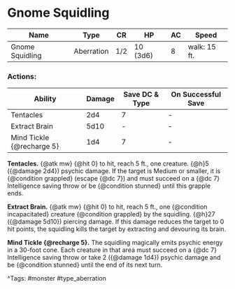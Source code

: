 # Gnome Squidling

| Name | Type | CR | HP | AC | Speed |
|------|------|----|----|----|-------|
| Gnome Squidling | Aberration | 1/2 | 10 (3d6) | 8 | walk: 15 ft. |

### Actions:

| Ability | Damage | Save DC & Type | On Successful Save |
|---------|--------|----------------|--------------------|
| Tentacles | 2d4 | 7 | - |
| Extract Brain | 5d10 | - | - |
| Mind Tickle {@recharge 5} | 1d4 | 7 | - |


**Tentacles.** {@atk mw} {@hit 0} to hit, reach 5 ft., one creature. {@h}5 ({@damage 2d4}) psychic damage. If the target is Medium or smaller, it is {@condition grappled} (escape {@dc 7}) and must succeed on a {@dc 7} Intelligence saving throw or be {@condition stunned} until this grapple ends.

**Extract Brain.** {@atk mw} {@hit 0} to hit, reach 5 ft., one {@condition incapacitated} creature {@condition grappled} by the squidling. {@h}27 ({@damage 5d10}) piercing damage. If this damage reduces the target to 0 hit points, the squidling kills the target by extracting and devouring its brain.

**Mind Tickle {@recharge 5}.** The squidling magically emits psychic energy in a 30-foot cone. Each creature in that area must succeed on a {@dc 7} Intelligence saving throw or take 2 ({@damage 1d4}) psychic damage and be {@condition stunned} until the end of its next turn.

^Tags: #monster #type_aberration